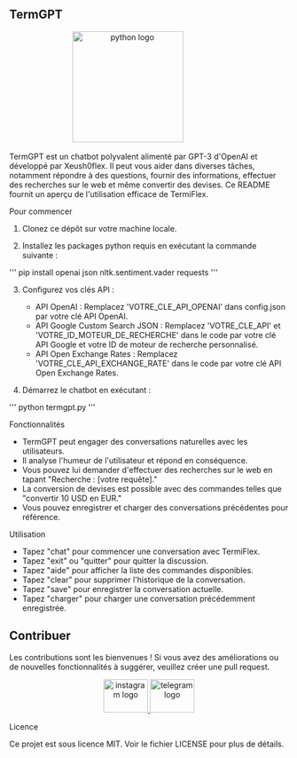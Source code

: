 ## TermGPT

<div align="center">
 <img src="https://cdn.jsdelivr.net/gh/devicons/devicon/icons/python/python-original.svg" height="200" alt="python logo"  />
  <img width="72" />
</div>

TermGPT est un chatbot polyvalent alimenté par GPT-3 d'OpenAI et développé par Xeush0flex. Il peut vous aider dans diverses tâches, notamment répondre à des questions, fournir des informations, effectuer des recherches sur le web et même convertir des devises. Ce README fournit un aperçu de l'utilisation efficace de TermiFlex.

Pour commencer

1. Clonez ce dépôt sur votre machine locale.

2. Installez les packages python requis en exécutant la commande suivante :

'''
   pip install openai json nltk.sentiment.vader requests
'''

3. Configurez vos clés API :

   - API OpenAI : Remplacez 'VOTRE_CLE_API_OPENAI' dans config.json par votre clé API OpenAI.
   - API Google Custom Search JSON : Remplacez 'VOTRE_CLE_API' et 'VOTRE_ID_MOTEUR_DE_RECHERCHE' dans le code par votre clé API Google et votre ID de moteur de recherche personnalisé.
   - API Open Exchange Rates : Remplacez 'VOTRE_CLE_API_EXCHANGE_RATE' dans le code par votre clé API Open Exchange Rates.

4. Démarrez le chatbot en exécutant :

'''
   python termgpt.py
'''

Fonctionnalités

- TermGPT peut engager des conversations naturelles avec les utilisateurs.
- Il analyse l'humeur de l'utilisateur et répond en conséquence.
- Vous pouvez lui demander d'effectuer des recherches sur le web en tapant "Recherche : [votre requête]."
- La conversion de devises est possible avec des commandes telles que "convertir 10 USD en EUR."
- Vous pouvez enregistrer et charger des conversations précédentes pour référence.

Utilisation

- Tapez "chat" pour commencer une conversation avec TermiFlex.
- Tapez "exit" ou "quitter" pour quitter la discussion.
- Tapez "aide" pour afficher la liste des commandes disponibles.
- Tapez "clear" pour supprimer l'historique de la conversation.
- Tapez "save" pour enregistrer la conversation actuelle.
- Tapez "charger" pour charger une conversation précédemment enregistrée.

## Contribuer

Les contributions sont les bienvenues ! Si vous avez des améliorations ou de nouvelles fonctionnalités à suggérer, veuillez créer une pull request.

<div align="center">
<a href="https://instagram.com/xeush0flex" target="_blank">
    <img src="https://raw.githubusercontent.com/maurodesouza/profile-readme-generator/master/src/assets/icons/social/instagram/default.svg" width="80" height="60" alt="instagram logo"  />
  </a>
  <a href="https://t.me/xeush0flex" target="_blank">
    <img src="https://raw.githubusercontent.com/maurodesouza/profile-readme-generator/master/src/assets/icons/social/telegram/default.svg" width="80" height="60" alt="telegram logo"  />
  </a>
</div>

Licence

Ce projet est sous licence MIT. Voir le fichier LICENSE pour plus de détails.

